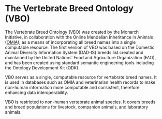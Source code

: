 # The Vertebrate Breed Ontology (VBO)

The Vertebrate Breed Ontology (VBO) was created by the Monarch Initiative, in collaboration with the Online Mendelian Inheritance in Animals ([OMIA](https://omia.org/home/)), as a means of incorporating all breed names into a single computable resource. The first version of VBO was based on the Domestic Animal Diversity Information System (DAD-IS) breeds list created and maintained by the United Nations’ Food and Agriculture Organization (FAO), and has been created using standard semantic engineering tools including the Ontology Development Kit (ODK).

VBO serves as a single, computable resource for vertebrate breed names. It is used in databases such as OMIA and veterinarian health records to make non-human information more computable and consistent, therefore enhancing data interoperability.

VBO is restricted to non-human vertebrate animal species. It covers breeds and breed populations for livestock, companion animals, and laboratory animals.
